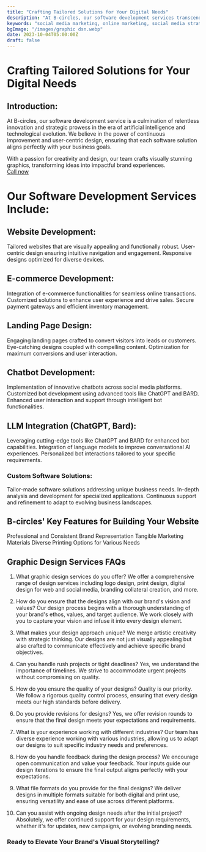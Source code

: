 ```yaml
---
title: "Crafting Tailored Solutions for Your Digital Needs"
description: "At B-circles, our software development services transcend the ordinary. We are dedicated to leveraging the latest advancements in artificial intelligence and technology to empower your business. Through meticulous analysis and a user-centric approach, we create bespoke solutions tailored to your unique requirements. Our expertise spans creating user-friendly websites, visually captivating e-commerce platforms, dynamic landing pages, and more. Beyond web development, we specialize in deploying innovative chatbots across social media platforms and crafting customized bots using cutting-edge tools like ChatGPT and BARD. Experience innovation and seamless digital solutions with B-circles."
keywords: "social media marketing, online marketing, social media strategy, customer engagement, brand awareness, digital marketing"
bgImage: "/images/graphic dsn.webp"
date: 2023-10-04T05:00:00Z
draft: false
---
```


# Crafting Tailored Solutions for Your Digital Needs

## Introduction:

At B-circles, our software development service is a culmination of relentless innovation and strategic prowess in the era of artificial intelligence and technological evolution. We believe in the power of continuous improvement and user-centric design, ensuring that each software solution aligns perfectly with your business goals.

<div class="bg-theme-light dark:bg-[#231f20] flex flex-col md:flex-row items-center justify-between relative w-100 h-auto bg-100 shadow-2xl rounded-lg p-8">
    <div class="w-8/12 text-xl">
      <span class="flex">With a passion for creativity and design, our team crafts visually stunning graphics, transforming ideas into impactful brand experiences.</span>
    </div>
    <a href="/contact-us" target="_blank" class="relative shadow-md font-medium my-5 py-1 px-2 text-white uppercase cursor-pointer bg-primary rounded-xl text-lg text-center w-48 hover:text-white">
      <span class="absolute right-0 top-0 animate-ping inline-flex rounded-full h-10 w-10 bg-primary"></span>
      Call now
    </a>
</div>

# Our Software Development Services Include:
## Website Development:

Tailored websites that are visually appealing and functionally robust.
User-centric design ensuring intuitive navigation and engagement.
Responsive designs optimized for diverse devices.

## E-commerce Development:

Integration of e-commerce functionalities for seamless online transactions.
Customized solutions to enhance user experience and drive sales.
Secure payment gateways and efficient inventory management.

## Landing Page Design:

Engaging landing pages crafted to convert visitors into leads or customers.
Eye-catching designs coupled with compelling content.
Optimization for maximum conversions and user interaction.

## Chatbot Development:

Implementation of innovative chatbots across social media platforms.
Customized bot development using advanced tools like ChatGPT and BARD.
Enhanced user interaction and support through intelligent bot functionalities.


## LLM Integration (ChatGPT, Bard):

Leveraging cutting-edge tools like ChatGPT and BARD for enhanced bot capabilities.
Integration of language models to improve conversational AI experiences.
Personalized bot interactions tailored to your specific requirements.

### Custom Software Solutions:

Tailor-made software solutions addressing unique business needs.
In-depth analysis and development for specialized applications.
Continuous support and refinement to adapt to evolving business landscapes.

## B-circles' Key Features for Building Your Website

Professional and Consistent Brand Representation
Tangible Marketing Materials
Diverse Printing Options for Various Needs

## Graphic Design Services FAQs

1. What graphic design services do you offer?
   We offer a comprehensive range of design services including logo design, print design, digital design for web and social media, branding collateral creation, and more.

2. How do you ensure that the designs align with our brand's vision and values?
   Our design process begins with a thorough understanding of your brand's ethos, values, and target audience. We work closely with you to capture your vision and infuse it into every design element.

3. What makes your design approach unique?
   We merge artistic creativity with strategic thinking. Our designs are not just visually appealing but also crafted to communicate effectively and achieve specific brand objectives.

4. Can you handle rush projects or tight deadlines?
   Yes, we understand the importance of timelines. We strive to accommodate urgent projects without compromising on quality.

5. How do you ensure the quality of your designs?
   Quality is our priority. We follow a rigorous quality control process, ensuring that every design meets our high standards before delivery.

6. Do you provide revisions for designs?
   Yes, we offer revision rounds to ensure that the final design meets your expectations and requirements.

7. What is your experience working with different industries?
   Our team has diverse experience working with various industries, allowing us to adapt our designs to suit specific industry needs and preferences.

8. How do you handle feedback during the design process?
   We encourage open communication and value your feedback. Your inputs guide our design iterations to ensure the final output aligns perfectly with your expectations.

9. What file formats do you provide for the final designs?
   We deliver designs in multiple formats suitable for both digital and print use, ensuring versatility and ease of use across different platforms.

10. Can you assist with ongoing design needs after the initial project?
    Absolutely, we offer continued support for your design requirements, whether it's for updates, new campaigns, or evolving branding needs.

### Ready to Elevate Your Brand's Visual Storytelling?
